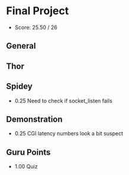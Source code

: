 # Final Project

- Score: 25.50 / 26

## General

## Thor

## Spidey

- 0.25  Need to check if socket_listen fails

## Demonstration

- 0.25  CGI latency numbers look a bit suspect

## Guru Points

+ 1.00  Quiz
